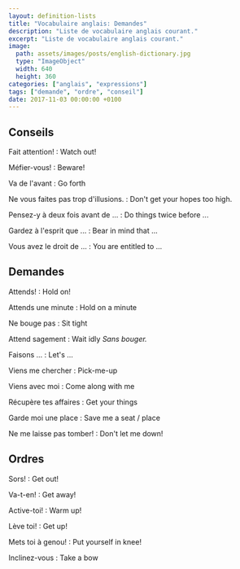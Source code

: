```yaml
---
layout: definition-lists
title: "Vocabulaire anglais: Demandes"
description: "Liste de vocabulaire anglais courant."
excerpt: "Liste de vocabulaire anglais courant."
image:
  path: assets/images/posts/english-dictionary.jpg
  type: "ImageObject"
  width: 640
  height: 360
categories: ["anglais", "expressions"]
tags: ["demande", "ordre", "conseil"]
date: 2017-11-03 00:00:00 +0100
---
```


## Conseils

Fait attention!
: Watch out!

Méfier-vous!
:	Beware!

Va de l'avant
: Go forth

Ne vous faites pas trop d'illusions.
: Don't get your hopes too high.

Pensez-y à deux fois avant de ...
: Do things twice before ...

Gardez à l'esprit que ...
: Bear in mind that ...

Vous avez le droit de ...
: You are entitled to ...


## Demandes

Attends!
: Hold on!

Attends une minute
: Hold on a minute

Ne bouge pas
: Sit tight

Attend sagement
: Wait idly
*Sans bouger.*

Faisons ...
: Let's ...

Viens me chercher
: Pick-me-up

Viens avec moi
: Come along with me

Récupère tes affaires
: Get your things

Garde moi une place
: Save me a seat / place

Ne me laisse pas tomber!
: Don't let me down!


## Ordres

Sors!
: Get out!

Va-t-en!
: Get away!

Active-toi!
: Warm up!

Lève toi!
: Get up!

Mets toi à genou!
: Put yourself in knee!

Inclinez-vous
: Take a bow

